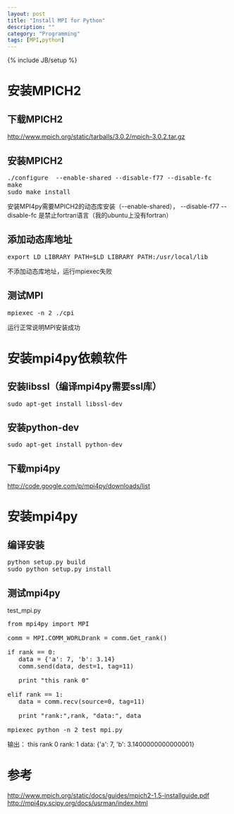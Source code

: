 ```yaml
---
layout: post
title: "Install MPI for Python"
description: ""
category: "Programming"
tags: [MPI,python]
---
```

{% include JB/setup %}

# 安装MPICH2

## 下载MPICH2

http://www.mpich.org/static/tarballs/3.0.2/mpich-3.0.2.tar.gz

## 安装MPICH2
<pre>
./configure  --enable-shared --disable-f77 --disable-fc
make
sudo make install
</pre>

安装MPI4py需要MPICH2的动态库安装（--enable-shared），
--disable-f77 --disable-fc 是禁止fortran语言（我的ubuntu上没有fortran）

## 添加动态库地址
<pre>
export LD_LIBRARY_PATH=$LD_LIBRARY_PATH:/usr/local/lib
</pre>
不添加动态库地址，运行mpiexec失败

## 测试MPI
<pre>
mpiexec -n 2 ./cpi
</pre>
运行正常说明MPI安装成功

# 安装mpi4py依赖软件

## 安装libssl（编译mpi4py需要ssl库）
<pre>
sudo apt-get install libssl-dev
</pre>

## 安装python-dev
<pre>
sudo apt-get install python-dev
</pre>

## 下载mpi4py

http://code.google.com/p/mpi4py/downloads/list

# 安装mpi4py

## 编译安装
<pre>
python setup.py build
sudo python setup.py install
</pre>

## 测试mpi4py

test_mpi.py
<pre>
from mpi4py import MPI

comm = MPI.COMM_WORLDrank = comm.Get_rank()

if rank == 0:
   data = {'a': 7, 'b': 3.14}
   comm.send(data, dest=1, tag=11)

   print "this rank 0"

elif rank == 1:
   data = comm.recv(source=0, tag=11)

   print "rank:",rank, "data:", data

mpiexec python -n 2 test_mpi.py
</pre>

输出：
this rank 0
rank: 1 data: {'a': 7, 'b': 3.1400000000000001}

# 参考
http://www.mpich.org/static/docs/guides/mpich2-1.5-installguide.pdf
http://mpi4py.scipy.org/docs/usrman/index.html
